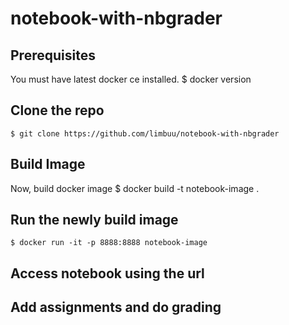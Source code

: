 # notebook-with-nbgrader

## Prerequisites
You must have latest docker ce installed.
    $ docker version
## Clone the repo 
    $ git clone https://github.com/limbuu/notebook-with-nbgrader
## Build Image
Now, build docker image 
    $ docker build -t notebook-image .
## Run the newly build image
    $ docker run -it -p 8888:8888 notebook-image 
## Access notebook using the url

## Add assignments and do grading 
